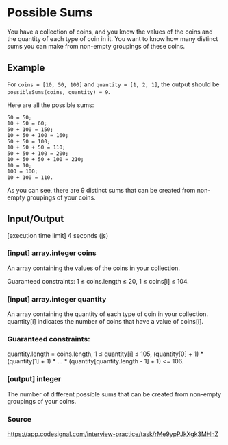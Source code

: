 # Possible Sums 

You have a collection of coins, and you know the values of the coins and the quantity of each type of coin in it. You want to know how many distinct sums you can make from non-empty groupings of these coins.

## Example

For `coins = [10, 50, 100]` and `quantity = [1, 2, 1]`, the output should be
`possibleSums(coins, quantity) = 9`.

Here are all the possible sums:
```
50 = 50;
10 + 50 = 60;
50 + 100 = 150;
10 + 50 + 100 = 160;
50 + 50 = 100;
10 + 50 + 50 = 110;
50 + 50 + 100 = 200;
10 + 50 + 50 + 100 = 210;
10 = 10;
100 = 100;
10 + 100 = 110.
```
As you can see, there are 9 distinct sums that can be created from non-empty groupings of your coins.

## Input/Output

[execution time limit] 4 seconds (js)

### [input] array.integer coins

An array containing the values of the coins in your collection.

Guaranteed constraints:
1 ≤ coins.length ≤ 20,
1 ≤ coins[i] ≤ 104.

### [input] array.integer quantity

An array containing the quantity of each type of coin in your collection. quantity[i] indicates the number of coins that have a value of coins[i].

### Guaranteed constraints:
quantity.length = coins.length,
1 ≤ quantity[i] ≤ 105,
(quantity[0] + 1) * (quantity[1] + 1) * ... * (quantity[quantity.length - 1] + 1) <= 106.

### [output] integer

The number of different possible sums that can be created from non-empty groupings of your coins.

### Source

https://app.codesignal.com/interview-practice/task/rMe9ypPJkXgk3MHhZ
